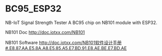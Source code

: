 # BC95_ESP32
NB-IoT Signal Strength Tester
A BC95 chip on NB101 module with ESP32.


NB101 Doc
http://doc.iotxx.com/NB101

NB101 Software
http://doc.iotxx.com/NB101软件设计手册#.E8.87.AA.E5.8A.A8.E5.85.A5.E7.BD.91.E8.AE.BE.E7.BD.AE
